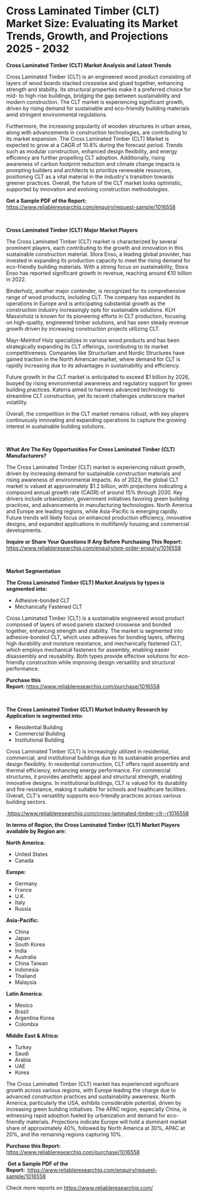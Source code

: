 <p><h1>Cross Laminated Timber (CLT) Market Size: Evaluating its Market Trends, Growth, and Projections 2025 - 2032</h1></p><p><strong>Cross Laminated Timber (CLT) Market Analysis and Latest Trends</strong></p>
<p><p>Cross Laminated Timber (CLT) is an engineered wood product consisting of layers of wood boards stacked crosswise and glued together, enhancing strength and stability. Its structural properties make it a preferred choice for mid- to high-rise buildings, bridging the gap between sustainability and modern construction. The CLT market is experiencing significant growth, driven by rising demand for sustainable and eco-friendly building materials amid stringent environmental regulations. </p><p>Furthermore, the increasing popularity of wooden structures in urban areas, along with advancements in construction technologies, are contributing to its market expansion. The Cross Laminated Timber (CLT) Market is expected to grow at a CAGR of 10.8% during the forecast period. Trends such as modular construction, enhanced design flexibility, and energy efficiency are further propelling CLT adoption. Additionally, rising awareness of carbon footprint reduction and climate change impacts is prompting builders and architects to prioritize renewable resources, positioning CLT as a vital material in the industry's transition towards greener practices. Overall, the future of the CLT market looks optimistic, supported by innovation and evolving construction methodologies.</p></p>
<p><strong>Get a Sample PDF of the Report:&nbsp;</strong> <a href="https://www.reliableresearchiq.com/enquiry/request-sample/1016558?utm_campaign=2477&utm_medium=2&utm_source=Github&utm_content=ia&utm_term=21032025&utm_id=cross-laminated-timber-clt">https://www.reliableresearchiq.com/enquiry/request-sample/1016558</a></p>
<p>&nbsp;</p>
<p><strong>Cross Laminated Timber (CLT) Major Market Players</strong></p>
<p><p>The Cross Laminated Timber (CLT) market is characterized by several prominent players, each contributing to the growth and innovation in this sustainable construction material. Stora Enso, a leading global provider, has invested in expanding its production capacity to meet the rising demand for eco-friendly building materials. With a strong focus on sustainability, Stora Enso has reported significant growth in revenue, reaching around €10 billion in 2022.</p><p>Binderholz, another major contender, is recognized for its comprehensive range of wood products, including CLT. The company has expanded its operations in Europe and is anticipating substantial growth as the construction industry increasingly opts for sustainable solutions. KLH Massivholz is known for its pioneering efforts in CLT production, focusing on high-quality, engineered timber solutions, and has seen steady revenue growth driven by increasing construction projects utilizing CLT.</p><p>Mayr-Melnhof Holz specializes in various wood products and has been strategically expanding its CLT offerings, contributing to its market competitiveness. Companies like Structurlam and Nordic Structures have gained traction in the North American market, where demand for CLT is rapidly increasing due to its advantages in sustainability and efficiency. </p><p>Future growth in the CLT market is anticipated to exceed $1 billion by 2026, buoyed by rising environmental awareness and regulatory support for green building practices. Katerra aimed to harness advanced technology to streamline CLT construction, yet its recent challenges underscore market volatility. </p><p>Overall, the competition in the CLT market remains robust, with key players continuously innovating and expanding operations to capture the growing interest in sustainable building solutions.</p></p>
<p>&nbsp;</p>
<p><strong>What Are The Key Opportunities For Cross Laminated Timber (CLT) Manufacturers?</strong></p>
<p><p>The Cross Laminated Timber (CLT) market is experiencing robust growth, driven by increasing demand for sustainable construction materials and rising awareness of environmental impacts. As of 2023, the global CLT market is valued at approximately $1.2 billion, with projections indicating a compound annual growth rate (CAGR) of around 15% through 2030. Key drivers include urbanization, government initiatives favoring green building practices, and advancements in manufacturing technologies. North America and Europe are leading regions, while Asia-Pacific is emerging rapidly. Future trends will likely focus on enhanced production efficiency, innovative designs, and expanded applications in multifamily housing and commercial developments.</p></p>
<p><strong>Inquire or Share Your Questions If Any Before Purchasing This Report:</strong> <a href="https://www.reliableresearchiq.com/enquiry/pre-order-enquiry/1016558?utm_campaign=2477&utm_medium=2&utm_source=Github&utm_content=ia&utm_term=21032025&utm_id=cross-laminated-timber-clt">https://www.reliableresearchiq.com/enquiry/pre-order-enquiry/1016558</a></p>
<p>&nbsp;</p>
<p><strong>Market Segmentation</strong></p>
<p><strong>The Cross Laminated Timber (CLT) Market Analysis by types is segmented into:</strong></p>
<p><ul><li>Adhesive-bonded CLT</li><li>Mechanically Fastened CLT</li></ul></p>
<p><p>Cross Laminated Timber (CLT) is a sustainable engineered wood product composed of layers of wood panels stacked crosswise and bonded together, enhancing strength and stability. The market is segmented into adhesive-bonded CLT, which uses adhesives for bonding layers, offering high durability and moisture resistance, and mechanically fastened CLT, which employs mechanical fasteners for assembly, enabling easier disassembly and reusability. Both types provide effective solutions for eco-friendly construction while improving design versatility and structural performance.</p></p>
<p><strong>Purchase this Report:&nbsp;</strong><a href="https://www.reliableresearchiq.com/purchase/1016558?utm_campaign=2477&utm_medium=2&utm_source=Github&utm_content=ia&utm_term=21032025&utm_id=cross-laminated-timber-clt">https://www.reliableresearchiq.com/purchase/1016558</a></p>
<p>&nbsp;</p>
<p><strong>The Cross Laminated Timber (CLT) Market Industry Research by Application is segmented into:</strong></p>
<p><ul><li>Residential Building</li><li>Commercial Building</li><li>Institutional Building</li></ul></p>
<p><p>Cross Laminated Timber (CLT) is increasingly utilized in residential, commercial, and institutional buildings due to its sustainable properties and design flexibility. In residential construction, CLT offers rapid assembly and thermal efficiency, enhancing energy performance. For commercial structures, it provides aesthetic appeal and structural strength, enabling innovative designs. In institutional buildings, CLT is valued for its durability and fire resistance, making it suitable for schools and healthcare facilities. Overall, CLT's versatility supports eco-friendly practices across various building sectors.</p></p>
<p><a href="https://www.reliableresearchiq.com/cross-laminated-timber-clt--r1016558?utm_campaign=2477&utm_medium=2&utm_source=Github&utm_content=ia&utm_term=21032025&utm_id=cross-laminated-timber-clt">&nbsp;https://www.reliableresearchiq.com/cross-laminated-timber-clt--r1016558</a></p>
<p><strong>In terms of Region, the Cross Laminated Timber (CLT) Market Players available by Region are:</strong></p>
<p>
    <p> <strong> North America: </strong>
        <ul>
            <li>United States</li>
            <li>Canada</li>
        </ul>
        </p> 
    <p> <strong> Europe: </strong>
        <ul>
            <li>Germany</li>
            <li>France</li>
            <li>U.K.</li>
            <li>Italy</li>
            <li>Russia</li>
        </ul>
        </p> 
    <p> <strong> Asia-Pacific: </strong>
        <ul>
            <li>China</li>
            <li>Japan</li>
            <li>South Korea</li>
            <li>India</li>
            <li>Australia</li>
            <li>China Taiwan</li>
            <li>Indonesia</li>
            <li>Thailand</li>
            <li>Malaysia</li>
        </ul>
        </p> 
    <p> <strong> Latin America: </strong>
        <ul>
            <li>Mexico</li>
            <li>Brazil</li>
            <li>Argentina Korea</li>
            <li>Colombia</li>
        </ul>
        </p> 
    <p> <strong> Middle East & Africa: </strong>
        <ul>
            <li>Turkey</li>
            <li>Saudi</li>
            <li>Arabia</li>
            <li>UAE</li>
            <li>Korea</li>
        </ul>
    </p>
    </p>
<p><p>The Cross Laminated Timber (CLT) market has experienced significant growth across various regions, with Europe leading the charge due to advanced construction practices and sustainability awareness. North America, particularly the USA, exhibits considerable potential, driven by increasing green building initiatives. The APAC region, especially China, is witnessing rapid adoption fueled by urbanization and demand for eco-friendly materials. Projections indicate Europe will hold a dominant market share of approximately 40%, followed by North America at 30%, APAC at 20%, and the remaining regions capturing 10%.</p></p>
<p><strong>Purchase this Report: </strong><a href="https://www.reliableresearchiq.com/purchase/1016558?utm_campaign=2477&utm_medium=2&utm_source=Github&utm_content=ia&utm_term=21032025&utm_id=cross-laminated-timber-clt">https://www.reliableresearchiq.com/purchase/1016558</a></p>
<p>&nbsp;<strong>Get a Sample PDF of the Report:&nbsp;&nbsp;</strong><a href="https://www.reliableresearchiq.com/enquiry/request-sample/1016558?utm_campaign=2477&utm_medium=2&utm_source=Github&utm_content=ia&utm_term=21032025&utm_id=cross-laminated-timber-clt">https://www.reliableresearchiq.com/enquiry/request-sample/1016558</a></p>
<p><strong></strong></p>
<p>Check more reports on <a href="https://www.reliableresearchiq.com/?utm_campaign=2477&utm_medium=2&utm_source=Github&utm_content=ia&utm_term=21032025&utm_id=cross-laminated-timber-clt">https://www.reliableresearchiq.com/</a></p>